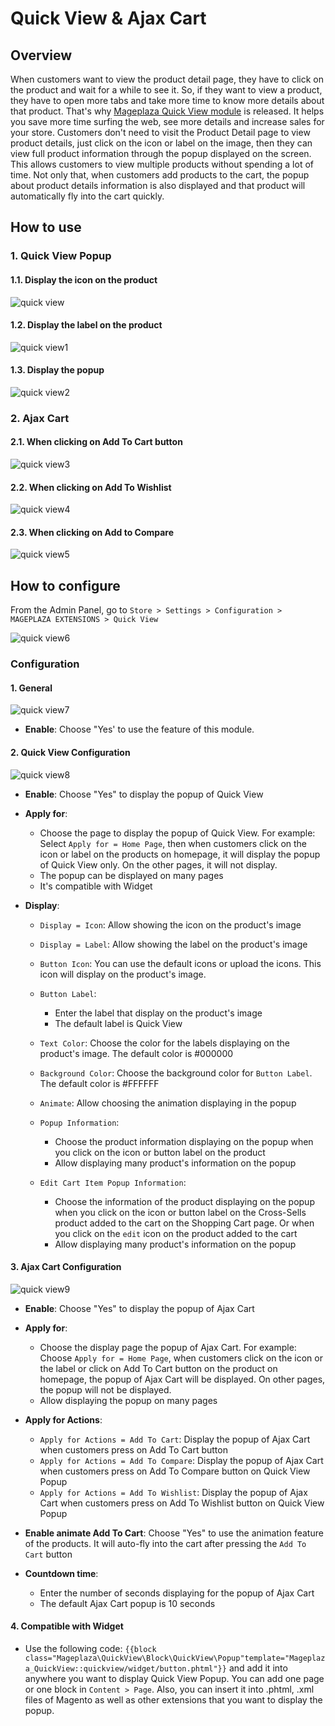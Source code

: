 # Quick View & Ajax Cart
## Overview

When customers want to view the product detail page, they have to click on the product and wait for a while to see it. So, if they want to view a product, they have to open more tabs and take more time to know more details about that product. That's why [Mageplaza Quick View module]() is released. It helps you save more time surfing the web, see more details and increase sales for your store. Customers don't need to visit the Product Detail page to view product details, just click on the icon or label on the image, then they can view full product information through the popup displayed on the screen. This allows customers to view multiple products without spending a lot of time. Not only that, when customers add products to the cart, the popup about product details information is also displayed and that product will automatically fly into the cart quickly.

## How to use
### 1. Quick View Popup
#### 1.1. Display the icon on the product

![quick view](https://i.imgur.com/kh53PzJ.png)

#### 1.2. Display the label on the product

![quick view1](https://i.imgur.com/4v7yimD.png)

#### 1.3. Display the popup

![quick view2](https://i.imgur.com/KM8xWXz.png)

### 2. Ajax Cart
#### 2.1. When clicking on Add To Cart button

![quick view3](https://i.imgur.com/dVq815g.png)

#### 2.2. When clicking on Add To Wishlist

![quick view4](https://i.imgur.com/twBFZLK.png)

#### 2.3. When clicking on Add to Compare

![quick view5](https://i.imgur.com/0PtMlIB.png)

## How to configure

From the Admin Panel, go to `Store > Settings > Configuration > MAGEPLAZA EXTENSIONS > Quick View`

![quick view6](https://i.imgur.com/qfd1ptJ.png)

### Configuration
#### 1. General
![quick view7](https://i.imgur.com/dKADlL3.png)

- **Enable**: Choose "Yes' to use the feature of this module.

#### 2. Quick View Configuration
![quick view8](https://i.imgur.com/zbSVcaF.png)

- **Enable**: Choose "Yes" to display the popup of Quick View
- **Apply for**:
  - Choose the page to display the popup of Quick View. For example: Select `Apply for = Home Page`, then when customers click on the icon or label on the products on homepage, it will display the popup of Quick View only. On the other pages, it will not display.
  - The popup can be displayed on many pages
  - It's compatible with Widget
  
- **Display**:
  - `Display = Icon`: Allow showing the icon on the product's image
  - `Display = Label`: Allow showing the label on the product's image
  - `Button Icon`: You can use the default icons or upload the icons. This icon will display on the product's image.
  - `Button Label`: 
    - Enter the label that display on the product's image
    - The default label is Quick View
    
  - `Text Color`: Choose the color for the labels displaying on the product's image. The default color is #000000
  - `Background Color`: Choose the background color for `Button Label`. The default color is #FFFFFF
  - `Animate`: Allow choosing the animation displaying in the popup
  - `Popup Information`:
    - Choose the product information displaying on the popup when you click on the icon or button label on the product
    - Allow displaying many product's information on the popup
    
  - `Edit Cart Item Popup Information`:
    - Choose the information of the product displaying on the popup when you click on the icon or button label on the Cross-Sells product added to the cart on the Shopping Cart page. Or when you click on the `edit` icon on the product added to the cart
    - Allow displaying many product's information on the popup
    
#### 3. Ajax Cart Configuration
![quick view9](https://i.imgur.com/pAem8uJ.png)

- **Enable**: Choose "Yes" to display the popup of Ajax Cart
- **Apply for**:
  - Choose the display page the popup of Ajax Cart. For example: Choose `Apply for = Home Page`, when customers click on the icon or the label or click on Add To Cart button on the product on homepage, the popup of Ajax Cart will be displayed. On other pages, the popup will not be displayed.
  - Allow displaying the popup on many pages
  
- **Apply for Actions**:
  - `Apply for Actions = Add To Cart`: Display the popup of Ajax Cart when customers press on Add To Cart button
  - `Apply for Actions = Add To Compare`: Display the popup of Ajax Cart when customers press on Add To Compare button on Quick View Popup
  - `Apply for Actions = Add To Wishlist`: Display the popup of Ajax Cart when customers press on Add To Wishlist button on Quick View Popup
  
- **Enable animate Add To Cart**: Choose "Yes" to use the animation feature of the products. It will auto-fly into the cart after pressing the `Add To Cart` button
- **Countdown time**:
  - Enter the number of seconds displaying for the popup of Ajax Cart
  - The default Ajax Cart popup is 10 seconds

#### 4. Compatible with Widget
- Use the following code: `{{block class="Mageplaza\QuickView\Block\QuickView\Popup"template="Mageplaza_QuickView::quickview/widget/button.phtml"}}` and add it into anywhere you want to display Quick View Popup. You can add one page or one block in `Content > Page`. Also, you can insert it into .phtml, .xml files of Magento as well as other extensions that you want to display the popup.




